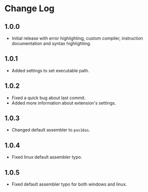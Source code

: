 # Change Log

## 1.0.0
- Initial release with error highlighting, custom compiler, instruction documentation and syntax highlighting.

## 1.0.1
- Added settings to set executable path.

## 1.0.2
- Fixed a quick bug about last commit.
- Added more information about extension's settings.

## 1.0.3
- Changed default assembler to `pas16as`.

## 1.0.4
- Fixed linux default assembler typo.

## 1.0.5
- Fixed default assembler typo for both windows and linux.